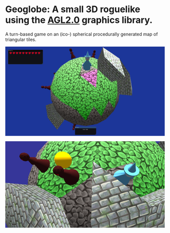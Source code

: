 # Geoglobe: A small 3D roguelike using the [AGL2.0](https://github.com/DPAttila/AGL2.0) graphics library.

A turn-based game on an (ico-) spherical procedurally generated map of triangular tiles.


![Screenshot 1](docs/screenshot1.png)

![Screenshot 2](docs/attack.png)
